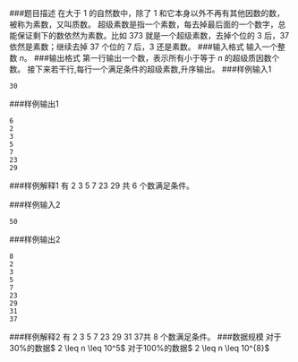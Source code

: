 ###题目描述
在大于 $1$ 的自然数中，除了 $1$ 和它本身以外不再有其他因数的数，被称为素数，又叫质数。
超级素数是指一个素数，每去掉最后面的一个数字，总能保证剩下的数依然为素数。比如 $373$ 就是一个超级素数，去掉个位的 $3$ 后，$37$ 依然是素数；继续去掉 $37$ 个位的 $7$ 后，$3$ 还是素数。
###输入格式
输入一个整数 $n$。
###输出格式
第一行输出一个数，表示所有小于等于 $n$ 的超级质因数个数。
接下来若干行,每行一个满足条件的超级素数,升序输出。
###样例输入1
```
30
```
###样例输出1
```
6
2
3
5
7
23
29
```
###样例解释1
有 $2\ 3\ 5\ 7\ 23\ 29$ 共 $6$ 个数满足条件。

###样例输入2
```
50
```
###样例输出2
```
8
2
3
5
7
23
29
31
37
```
###样例解释2
有 $2\ 3\ 5\ 7\ 23\ 29\ 31\ 37$共 $8$ 个数满足条件。
###数据规模
对于$30\%$的数据$ 2 \leq n \leq 10^5$
对于$100\%$的数据$ 2 \leq n \leq 10^{8}$